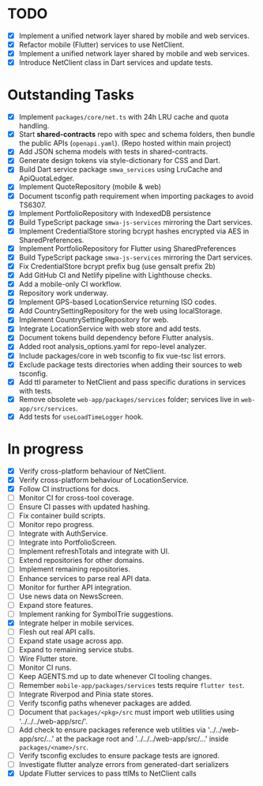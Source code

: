 # TODO

- [x] Implement a unified network layer shared by mobile and web services.
- [x] Refactor mobile (Flutter) services to use NetClient.
- [x] Implement a unified network layer shared by mobile and web services.
- [x] Introduce NetClient class in Dart services and update tests.

# Outstanding Tasks

- [x] Implement `packages/core/net.ts` with 24h LRU cache and quota handling.
- [x] Start **shared-contracts** repo with spec and schema folders, then bundle the public APIs (`openapi.yaml`). (Repo hosted within main project)
- [x] Add JSON schema models with tests in shared-contracts.
- [x] Generate design tokens via style-dictionary for CSS and Dart.
- [x] Build Dart service package `smwa_services` using LruCache and ApiQuotaLedger.
- [x] Implement QuoteRepository (mobile & web)
- [x] Document tsconfig path requirement when importing packages to avoid TS6307.
- [x] Implement PortfolioRepository with IndexedDB persistence
- [x] Build TypeScript package `smwa-js-services` mirroring the Dart services.
- [x] Implement CredentialStore storing bcrypt hashes encrypted via AES in SharedPreferences.
- [x] Implement PortfolioRepository for Flutter using SharedPreferences
- [x] Build TypeScript package `smwa-js-services` mirroring the Dart services.
- [x] Fix CredentialStore bcrypt prefix bug (use gensalt prefix 2b)
- [x] Add GitHub CI and Netlify pipeline with Lighthouse checks.
- [x] Add a mobile-only CI workflow.
- [x] Repository work underway.
- [x] Implement GPS-based LocationService returning ISO codes.
- [x] Add CountrySettingRepository for the web using localStorage.
- [x] Implement CountrySettingRepository for web.
- [x] Integrate LocationService with web store and add tests.
- [x] Document tokens build dependency before Flutter analysis.
- [x] Added root analysis_options.yaml for repo-level analyzer.
- [x] Include packages/core in web tsconfig to fix vue-tsc list errors.
- [x] Exclude package tests directories when adding their sources to web tsconfig.
- [x] Add ttl parameter to NetClient and pass specific durations in services with tests.
- [x] Remove obsolete `web-app/packages/services` folder; services live in
  `web-app/src/services`.
- [x] Add tests for `useLoadTimeLogger` hook.

# In progress
- [x] Verify cross-platform behaviour of NetClient.
- [x] Verify cross-platform behaviour of LocationService.
- [x] Follow CI instructions for docs.
- [ ] Monitor CI for cross-tool coverage.
- [ ] Ensure CI passes with updated hashing.
- [ ] Fix container build scripts.
- [ ] Monitor repo progress.
- [ ] Integrate with AuthService.
- [ ] Integrate into PortfolioScreen.
- [ ] Implement refreshTotals and integrate with UI.
- [ ] Extend repositories for other domains.
- [ ] Implement remaining repositories.
- [ ] Enhance services to parse real API data.
- [ ] Monitor for further API integration.
- [ ] Use news data on NewsScreen.
- [ ] Expand store features.
- [ ] Implement ranking for SymbolTrie suggestions.
- [x] Integrate helper in mobile services.
- [ ] Flesh out real API calls.
- [ ] Expand state usage across app.
- [ ] Expand to remaining service stubs.
- [ ] Wire Flutter store.
- [ ] Monitor CI runs.
- [ ] Keep AGENTS.md up to date whenever CI tooling changes.
- [ ] Remember `mobile-app/packages/services` tests require `flutter test`.
- [ ] Integrate Riverpod and Pinia state stores.
- [ ] Verify tsconfig paths whenever packages are added.
- [ ] Document that `packages/<pkg>/src` must import web utilities using '../../../web-app/src/'.
- [ ] Add check to ensure packages reference web utilities via '../../web-app/src/…' at the package root and '../../../web-app/src/…' inside `packages/<name>/src`.
- [ ] Verify tsconfig excludes to ensure package tests are ignored.
- [ ] Investigate flutter analyze errors from generated-dart serializers
- [x] Update Flutter services to pass ttlMs to NetClient calls
